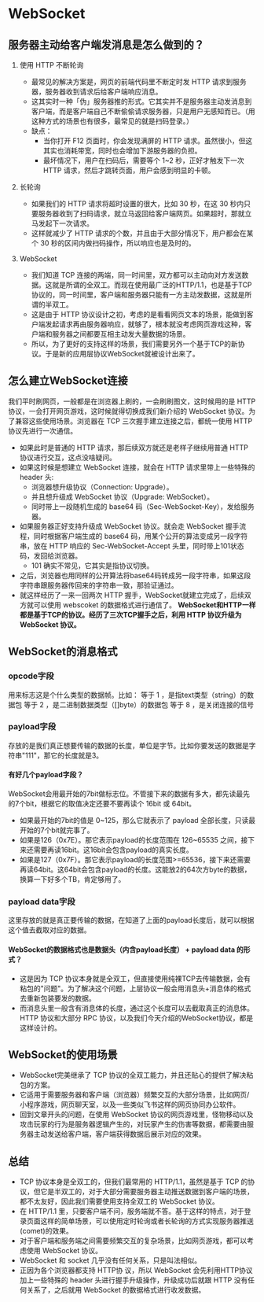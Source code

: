 # WebSocket


## 服务器主动给客户端发消息是怎么做到的？
1. 使用 HTTP 不断轮询
    - 最常见的解决方案是，网页的前端代码里不断定时发 HTTP 请求到服务器，服务器收到请求后给客户端响应消息。
    - 这其实时一种「伪」服务器推的形式。它其实并不是服务器主动发消息到客户端，而是客户端自己不断偷偷请求服务器，只是用户无感知而已。（用这种方式的场景也有很多，最常见的就是扫码登录。）
    - 缺点：
        - 当你打开 F12 页面时，你会发现满屏的 HTTP 请求。虽然很小，但这其实也消耗带宽，同时也会增加下游服务器的负担。
        - 最坏情况下，用户在扫码后，需要等个 1~2 秒，正好才触发下一次 HTTP 请求，然后才跳转页面，用户会感到明显的卡顿。

2. 长轮询
    - 如果我们的 HTTP 请求将超时设置的很大，比如 30 秒，在这 30 秒内只要服务器收到了扫码请求，就立马返回给客户端网页。如果超时，那就立马发起下一次请求。
    - 这样就减少了 HTTP 请求的个数，并且由于大部分情况下，用户都会在某个 30 秒的区间内做扫码操作，所以响应也是及时的。

3. WebSocket
    - 我们知道 TCP 连接的两端，同一时间里，双方都可以主动向对方发送数据。这就是所谓的全双工。而现在使用最广泛的HTTP/1.1，也是基于TCP协议的，同一时间里，客户端和服务器只能有一方主动发数据，这就是所谓的半双工。
    - 这是由于 HTTP 协议设计之初，考虑的是看看网页文本的场景，能做到客户端发起请求再由服务器响应，就够了，根本就没考虑网页游戏这种，客户端和服务器之间都要互相主动发大量数据的场景。
    - 所以，为了更好的支持这样的场景，我们需要另外一个基于TCP的新协议。于是新的应用层协议WebSocket就被设计出来了。

## 怎么建立WebSocket连接
我们平时刷网页，一般都是在浏览器上刷的，一会刷刷图文，这时候用的是 HTTP 协议，一会打开网页游戏，这时候就得切换成我们新介绍的 WebSocket 协议。为了兼容这些使用场景。浏览器在 TCP 三次握手建立连接之后，都统一使用 HTTP 协议先进行一次通信。
- 如果此时是普通的 HTTP 请求，那后续双方就还是老样子继续用普通 HTTP 协议进行交互，这点没啥疑问。
- 如果这时候是想建立 WebSocket 连接，就会在 HTTP 请求里带上一些特殊的header 头:
    - 浏览器想升级协议（Connection: Upgrade）。
    - 并且想升级成 WebSocket 协议（Upgrade: WebSocket）。
    - 同时带上一段随机生成的 base64 码（Sec-WebSocket-Key），发给服务器。
- 如果服务器正好支持升级成 WebSocket 协议。就会走 WebSocket 握手流程，同时根据客户端生成的 base64 码，用某个公开的算法变成另一段字符串，放在 HTTP 响应的 Sec-WebSocket-Accept 头里，同时带上101状态码，发回给浏览器。
    - 101 确实不常见，它其实是指协议切换。
- 之后，浏览器也用同样的公开算法将base64码转成另一段字符串，如果这段字符串跟服务器传回来的字符串一致，那验证通过。
- 就这样经历了一来一回两次 HTTP 握手，WebSocket就建立完成了，后续双方就可以使用 webscoket 的数据格式进行通信了。
**WebSocket和HTTP一样都是基于TCP的协议。经历了三次TCP握手之后，利用 HTTP 协议升级为 WebSocket 协议。**

## WebSocket的消息格式
### opcode字段
用来标志这是个什么类型的数据帧。比如：
等于 1 ，是指text类型（string）的数据包
等于 2 ，是二进制数据类型（[]byte）的数据包
等于 8 ，是关闭连接的信号

### payload字段
存放的是我们真正想要传输的数据的长度，单位是字节。比如你要发送的数据是字符串"111"，那它的长度就是3。

#### 有好几个payload字段？
WebSocket会用最开始的7bit做标志位。不管接下来的数据有多大，都先读最先的7个bit，根据它的取值决定还要不要再读个 16bit 或 64bit。
- 如果最开始的7bit的值是 0~125，那么它就表示了 payload 全部长度，只读最开始的7个bit就完事了。
- 如果是126（0x7E）。那它表示payload的长度范围在 126~65535 之间，接下来还需要再读16bit。这16bit会包含payload的真实长度。
- 如果是127（0x7F）。那它表示payload的长度范围>=65536，接下来还需要再读64bit。这64bit会包含payload的长度。这能放2的64次方byte的数据，换算一下好多个TB，肯定够用了。

### payload data字段
这里存放的就是真正要传输的数据，在知道了上面的payload长度后，就可以根据这个值去截取对应的数据。

#### WebSocket的数据格式也是数据头（内含payload长度） + payload data 的形式？
- 这是因为 TCP 协议本身就是全双工，但直接使用纯裸TCP去传输数据，会有粘包的"问题"。为了解决这个问题，上层协议一般会用消息头+消息体的格式去重新包装要发的数据。
- 而消息头里一般含有消息体的长度，通过这个长度可以去截取真正的消息体。HTTP 协议和大部分 RPC 协议，以及我们今天介绍的WebSocket协议，都是这样设计的。

## WebSocket的使用场景
- WebSocket完美继承了 TCP 协议的全双工能力，并且还贴心的提供了解决粘包的方案。
- 它适用于需要服务器和客户端（浏览器）频繁交互的大部分场景，比如网页/小程序游戏，网页聊天室，以及一些类似飞书这样的网页协同办公软件。
- 回到文章开头的问题，在使用 WebSocket 协议的网页游戏里，怪物移动以及攻击玩家的行为是服务器逻辑产生的，对玩家产生的伤害等数据，都需要由服务器主动发送给客户端，客户端获得数据后展示对应的效果。

## 总结
- TCP 协议本身是全双工的，但我们最常用的 HTTP/1.1，虽然是基于 TCP 的协议，但它是半双工的，对于大部分需要服务器主动推送数据到客户端的场景，都不太友好，因此我们需要使用支持全双工的 WebSocket 协议。
- 在 HTTP/1.1 里，只要客户端不问，服务端就不答。基于这样的特点，对于登录页面这样的简单场景，可以使用定时轮询或者长轮询的方式实现服务器推送(comet)的效果。
- 对于客户端和服务端之间需要频繁交互的复杂场景，比如网页游戏，都可以考虑使用 WebSocket 协议。
- WebSocket 和 socket 几乎没有任何关系，只是叫法相似。
- 正因为各个浏览器都支持 HTTP协 议，所以 WebSocket 会先利用HTTP协议加上一些特殊的 header 头进行握手升级操作，升级成功后就跟 HTTP 没有任何关系了，之后就用 WebSocket 的数据格式进行收发数据。